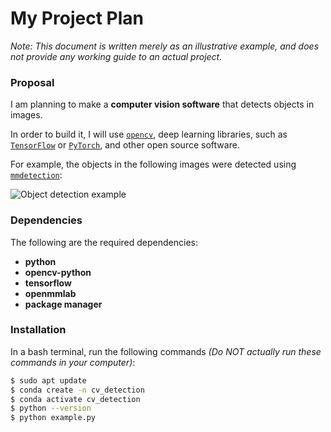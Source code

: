 # My Project Plan
*Note: This document is written merely as an illustrative example, and does not provide any working guide to an actual project.*

### Proposal
I am planning to make a **computer vision software** that detects objects in images.

In order to build it, I will use [`opencv`](https://opencv.org/), deep learning libraries, such as [`TensorFlow`](https://www.tensorflow.org/?hl=ko) or [`PyTorch`](https://pytorch.org/), and other open source software.

For example, the objects in the following images were detected using [`mmdetection`](https://github.com/open-mmlab/mmdetection):  

![Object detection example](https://user-images.githubusercontent.com/12907710/137271636-56ba1cd2-b110-4812-8221-b4c120320aa9.png)

### Dependencies
The following are the required dependencies:

- **python**
- **opencv-python**
- **tensorflow**
- **openmmlab**
- **package manager**

### Installation
In a bash terminal, run the following commands *(Do NOT actually run these commands in your computer)*:

```bash
$ sudo apt update 
$ conda create -n cv_detection 
$ conda activate cv_detection 
$ python --version 
$ python example.py
